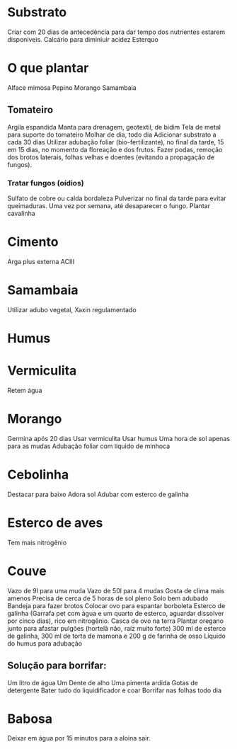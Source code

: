 # Substrato
Criar com 20 dias de antecedência para dar tempo dos nutrientes estarem disponíveis.
Calcário para diminiuir acidez
Esterquo

# O que plantar
Alface mimosa
Pepino
Morango
Samambaia

## Tomateiro
Argila espandida
Manta para drenagem, geotextil, de bidim
Tela de metal para suporte do tomateiro
Molhar de dia, todo dia
Adicionar substrato a cada 30 dias
Utilizar adubação foliar (bio-fertilizante), no final da tarde, 15 em 15 dias, no momento da floreação e dos frutos.
Fazer podas, remoção dos brotos laterais, folhas velhas e doentes (evitando a propagação de fungos).

### Tratar fungos (oídios)
Sulfato de cobre ou calda bordaleza
Pulverizar no final da tarde para evitar queimaduras.
Uma vez por semana, até desaparecer o fungo.
Plantar cavalinha

# Cimento
Arga plus externa ACIII

# Samambaia
Utilizar adubo vegetal, Xaxin regulamentado

# Humus

# Vermiculita
Retem água

# Morango
Germina após 20 dias
Usar vermiculita
Usar humus
Uma hora de sol apenas para as mudas
Adubação foliar com líquido de minhoca

# Cebolinha
Destacar para baixo
Adora sol
Adubar com esterco de galinha

# Esterco de aves
Tem mais nitrogênio

# Couve
Vazo de 9l para uma muda
Vazo de 50l para 4 mudas
Gosta de clima mais amenos
Precisa de cerca de 5 horas de sol pleno
Solo bem adubado
Bandeja para fazer brotos
Colocar ovo para espantar borboleta
Esterco de galinha (Garrafa pet com água e um quarto de esterco, aguardar dissolver por cinco dias), rico em nitrogênio.
Casca de ovo na terra
Plantar oregano junto para afastar pulgões (hortelã não, raíz muito forte)
300 ml de esterco de galinha, 300 ml de torta de mamona e 200 g de farinha de osso 
Líquido do humus para adubação
## Solução para borrifar:
Um litro de água
Um Dente de alho
Uma pimenta ardida
Gotas de detergente
Bater tudo do liquidificador e coar
Borrifar nas folhas todo dia

# Babosa
Deixar em água por 15 minutos para a aloina sair.